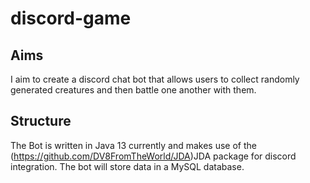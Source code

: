 # discord-game

## Aims

I aim to create a discord chat bot that allows users to collect randomly generated creatures and then battle one another with them.

## Structure

The Bot is written in Java 13 currently and makes use of the (https://github.com/DV8FromTheWorld/JDA)JDA package for discord integration. The bot will store data in a MySQL database.
